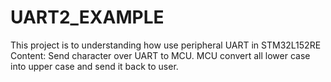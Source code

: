 # UART2_EXAMPLE

This project is to understanding how use peripheral UART in STM32L152RE
Content: Send character over UART to MCU. MCU convert all lower case into upper case and send it back to user.

